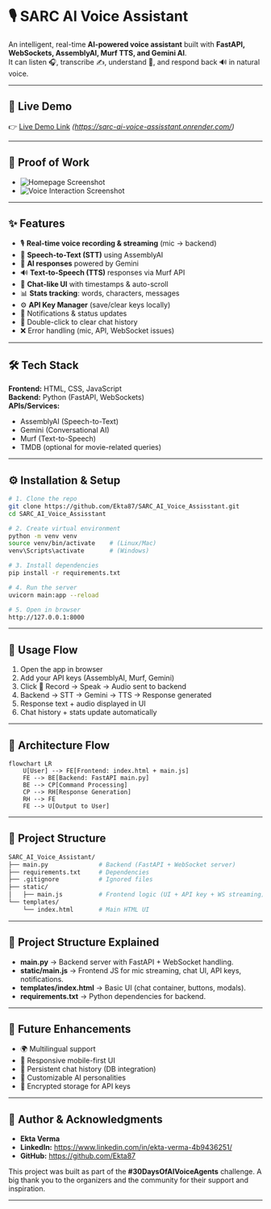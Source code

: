# 🎙️ SARC AI Voice Assistant  

An intelligent, real-time **AI-powered voice assistant** built with **FastAPI, WebSockets, AssemblyAI, Murf TTS, and Gemini AI**.  
It can listen 🎧, transcribe ✍️, understand 🤖, and respond back 🔊 in natural voice.  

---

## 🚀 Live Demo  
👉 [Live Demo Link](#) *(https://sarc-ai-voice-assisstant.onrender.com/)*  

---

## 📸 Proof of Work  
- ![Homepage Screenshot](https://i.postimg.cc/t40qwh32/Screenshot-2025-08-31-023341-1.png)  
- ![Voice Interaction Screenshot](https://i.postimg.cc/fbPD7mRc/Screenshot-2025-08-31-024410.png)  
  

---

## ✨ Features  
- 🎙️ **Real-time voice recording & streaming** (mic → backend)  
- 📝 **Speech-to-Text (STT)** using AssemblyAI  
- 🤖 **AI responses** powered by Gemini  
- 🔊 **Text-to-Speech (TTS)** responses via Murf API  
- 💬 **Chat-like UI** with timestamps & auto-scroll  
- 📊 **Stats tracking**: words, characters, messages  
- ⚙️ **API Key Manager** (save/clear keys locally)  
- 🔔 Notifications & status updates  
- 🧹 Double-click to clear chat history  
- ❌ Error handling (mic, API, WebSocket issues)  

---

## 🛠️ Tech Stack  
**Frontend:** HTML, CSS, JavaScript  
**Backend:** Python (FastAPI, WebSockets)  
**APIs/Services:**  
- AssemblyAI (Speech-to-Text)  
- Gemini (Conversational AI)  
- Murf (Text-to-Speech)  
- TMDB (optional for movie-related queries)  

---

## ⚙️ Installation & Setup  

```bash
# 1. Clone the repo
git clone https://github.com/Ekta87/SARC_AI_Voice_Assisstant.git
cd SARC_AI_Voice_Assisstant

# 2. Create virtual environment
python -m venv venv
source venv/bin/activate    # (Linux/Mac)
venv\Scripts\activate       # (Windows)

# 3. Install dependencies
pip install -r requirements.txt

# 4. Run the server
uvicorn main:app --reload

# 5. Open in browser
http://127.0.0.1:8000
```

---

## 🔄 Usage Flow  

1. Open the app in browser  
2. Add your API keys (AssemblyAI, Murf, Gemini)  
3. Click 🎤 Record → Speak → Audio sent to backend  
4. Backend → STT → Gemini → TTS → Response generated  
5. Response text + audio displayed in UI  
6. Chat history + stats update automatically  

---

## 🔀 Architecture Flow  

```mermaid
flowchart LR
    U[User] --> FE[Frontend: index.html + main.js]
    FE --> BE[Backend: FastAPI main.py]
    BE --> CP[Command Processing]
    CP --> RH[Response Generation]
    RH --> FE
    FE --> U[Output to User]
```

---

## 📂 Project Structure  

```bash
SARC_AI_Voice_Assistant/
├── main.py              # Backend (FastAPI + WebSocket server)
├── requirements.txt     # Dependencies
├── .gitignore           # Ignored files
├── static/
│   ├── main.js          # Frontend logic (UI + API key + WS streaming)
└── templates/
    └── index.html       # Main HTML UI
```

---

## 📂 Project Structure Explained  

- **main.py** → Backend server with FastAPI + WebSocket handling.  
- **static/main.js** → Frontend JS for mic streaming, chat UI, API keys, notifications.  
- **templates/index.html** → Basic UI (chat container, buttons, modals).  
- **requirements.txt** → Python dependencies for backend.  

---

## 🌱 Future Enhancements  
- 🌍 Multilingual support  
- 📱 Responsive mobile-first UI  
- 💾 Persistent chat history (DB integration)  
- 🧠 Customizable AI personalities  
- 🔐 Encrypted storage for API keys  

---

## 👤 Author & Acknowledgments 
- **Ekta Verma** 
- **LinkedIn:** https://www.linkedin.com/in/ekta-verma-4b9436251/ 
- **GitHub:** https://github.com/Ekta87 

This project was built as part of the **#30DaysOfAIVoiceAgents** challenge. A big thank you to the organizers and the community for their support and inspiration.  

---
